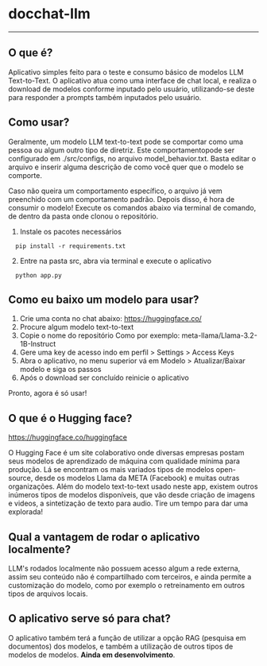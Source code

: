 # docchat-llm
---------

## O que é?
Aplicativo simples feito para o teste e consumo básico de modelos LLM Text-to-Text. O aplicativo atua como uma interface de chat local, e realiza o download de modelos conforme inputado pelo usuário, utilizando-se deste para responder a prompts também inputados pelo usuário. 

## Como usar? 
Geralmente, um modelo LLM text-to-text pode se comportar como uma pessoa ou algum outro tipo de diretriz. Este comportamentopode ser configurado em ./src/configs, no arquivo model_behavior.txt. 
Basta editar o arquivo e inserir alguma descrição de como você quer que o modelo se comporte.

Caso não queira um comportamento específico, o arquivo já vem preenchido com um comportamento padrão.
Depois disso, é hora de consumir o modelo! Execute os comandos abaixo via terminal de comando, de dentro da pasta onde clonou o repositório.
1. Instale os pacotes necessários
```
  pip install -r requirements.txt
```
2. Entre na pasta src, abra via terminal e execute o aplicativo
```
  python app.py
```

## Como eu baixo um modelo para usar?
1. Crie uma conta no chat abaixo:
https://huggingface.co/
2. Procure algum modelo text-to-text
3. Copie o nome do repositório
Como por exemplo: meta-llama/Llama-3.2-1B-Instruct
4. Gere uma key de acesso indo em perfil > Settings > Access Keys
5. Abra o aplicativo, no menu superior vá em Modelo > Atualizar/Baixar modelo e siga os passos
6. Após o download ser concluído reinicie o aplicativo

Pronto, agora é só usar!

## O que é o Hugging face?
https://huggingface.co/huggingface

O Hugging Face é um site colaborativo onde diversas empresas postam seus modelos de aprendizado de máquina com qualidade mínima para produção. Lá se encontram os mais variados tipos de modelos open-source, desde os modelos Llama da META (Facebook) e muitas outras organizações. Além do modelo text-to-text usado neste app, existem outros inúmeros tipos de modelos disponíveis, que vão desde criação de imagens e videos, a sintetização de texto para audio. Tire um tempo para dar uma explorada!

## Qual a vantagem de rodar o aplicativo localmente?
LLM's rodados localmente não possuem acesso algum a rede externa, assim seu conteúdo não é compartilhado com terceiros, e ainda permite a customização do modelo, como por exemplo o retreinamento em outros tipos de arquivos locais. 
## O aplicativo serve só para chat? 
O aplicativo também terá a função de utilizar a opção RAG (pesquisa em documentos) dos modelos, e também a utilização de outros tipos de modelos de modelos. **Ainda em desenvolvimento**.
